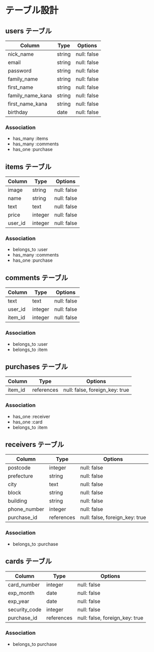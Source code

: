 # テーブル設計


## users テーブル

| Column           | Type   | Options     |
| -----------------| ------ | ----------- |
| nick_name        | string | null: false |
| email            | string | null: false |
| password         | string | null: false |
| family_name      | string | null: false |
| first_name       | string | null: false |
| family_name_kana | string | null: false |
| first_name_kana  | string | null: false |
| birthday         | date   | null: false |

### Association

- has_many :items
- has_many :comments
- has_one :purchase


## items テーブル

| Column             | Type    | Options     |
| ------------------ | ------- | ----------- |
| image              | string  | null: false |
| name               | string  | null: false |
| text               | text    | null: false |
| price              | integer | null: false |
| user_id            | integer | null: false |

### Association

- belongs_to :user
- has_many :comments
- has_one :purchase


## comments テーブル

| Column  | Type    | Options     |
| ------- | ------- | ----------- |
| text    | text    | null: false |
| user_id | integer | null: false |
| item_id | integer | null: false |

### Association

- belongs_to :user
- belongs_to :item


## purchases テーブル

| Column  | Type       | Options                        |
| ------- | ---------- | ------------------------------ |
| item_id | references | null: false, foreign_key: true |


### Association

- has_one :receiver
- has_one :card
- belongs_to :item

## receivers テーブル

| Column       | Type       | Options                        |
| ------------ | ---------- | ------------------------------ |
| postcode     | integer    | null: false                    |
| prefecture   | string     | null: false                    |
| city         | text       | null: false                    |
| block        | string     | null: false                    |
| building     | string     | null: false                    |
| phone_number | integer    | null: false                    |
| purchase_id  | references | null: false, foreign_key: true |


### Association

- belongs_to :purchase

## cards テーブル

| Column        | Type       | Options                        |
| ------------- | ---------- | ------------------------------ |
| card_number   | integer    | null: false                    |
| exp_month     | date       | null: false                    |
| exp_year      | date       | null: false                    |
| security_code | integer    | null: false                    |
| purchase_id   | references | null: false, foreign_key: true |



### Association

- belongs_to purchase
